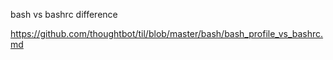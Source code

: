bash vs bashrc difference

https://github.com/thoughtbot/til/blob/master/bash/bash_profile_vs_bashrc.md
